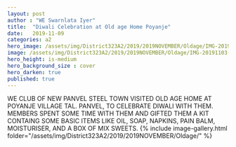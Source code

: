 ```yaml
---
layout: post
author : "WE Swarnlata Iyer"
title:  "Diwali Celebration at Old age Home Poyanje"
date:   2019-11-09
categories: a2
hero_image: /assets/img/District323A2/2019/2019NOVEMBER/Oldage/IMG-20190911-WA0039.jpg
image: /assets/img/District323A2/2019/2019NOVEMBER/Oldage/IMG-20191103-WA0024.jpg
hero_height: is-medium
hero_background_size : cover
hero_darken: true
published: true
---
```

 
WE CLUB OF NEW PANVEL STEEL TOWN VISITED OLD AGE HOME AT POYANJE VILLAGE TAL. PANVEL, TO CELEBRATE DIWALI WITH THEM. MEMBERS SPENT SOME TIME WITH THEM AND GIFTED THEM A KIT CONTAING SOME BASIC
ITEMS LIKE OIL, SOAP, NAPKINS, PAIN BALM, MOISTURISER, AND A BOX OF MIX SWEETS.
{% include image-gallery.html folder="/assets/img/District323A2/2019/2019NOVEMBER/Oldage/" %}